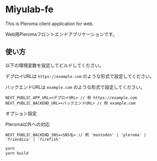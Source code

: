 # Miyulab-fe

This is Pleroma client application for web.

Web用Pleromaフロントエンドアプリケーションです。

## 使い方

以下の環境変数を設定してビルドしてください。

デプロイURLは `https://example.com` のような形式で設定してください。

バックエンドURLは `example.com` のような形式で設定してください。

```env
NEXT_PUBLIC_APP_URL=<デプロイURL> // 例 https://example.com
NEXT_PUBLIC_BACKEND_URL=<バックエンドURL> // 例 example.com
```

オプション設定

Pleroma以外への対応

```env
NEXT_PUBLIC_BACKEND_SNS=<SNS名> // 例 'mastodon' | 'pleroma' | 'friendica' | 'firefish'
```

```sh
yarn
yarn build
```
